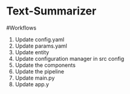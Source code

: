 # Text-Summarizer

#Workflows
1. Update config.yaml
2. Update params.yaml
3. Update entity
4. Update configuration manager in src config
5. Update the components
6. Update the pipeline
7. Update main.py
8. Update app.y